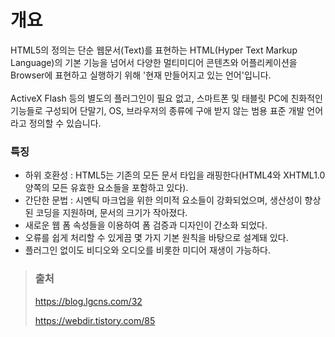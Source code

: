 # 개요

HTML5의 정의는 단순 웹문서(Text)를 표현하는 HTML(Hyper Text Markup Language)의 기본 기능을 넘어서 다양한 멀티미디어 콘텐츠와 어플리케이션을 Browser에 표현하고 실행하기 위해 '현재 만들어지고 있는 언어'입니다.</br></br>
ActiveX Flash 등의 별도의 플러그인이 필요 없고, 스마트폰 및 태블릿 PC에 친화적인 기능들로 구성되어 단말기, OS, 브라우저의 종류에 구애 받지 않는 범용 표준 개발 언어라고 정의할 수 있습니다.

### 특징

- 하위 호환성 : HTML5는 기존의 모든 문서 타입을 래핑한다(HTML4와 XHTML1.0 양쪽의 모든 유효한 요소들을 포함하고 있다).
- 간단한 문법 : 시멘틱 마크업을 위한 의미적 요소들이 강화되었으며, 생산성이 향상된 코딩을 지원하며, 문서의 크기가 작아졌다.
- 새로운 웹 폼 속성들을 이용하여 폼 검증과 디자인이 간소화 되었다.
- 오류를 쉽게 처리할 수 있게끔 몇 가지 기본 원칙을 바탕으로 설계돼 있다.
- 플러그인 없이도 비디오와 오디오를 비롯한 미디어 재생이 가능하다.

> ### 출처
>
> https://blog.lgcns.com/32
>
> https://webdir.tistory.com/85
